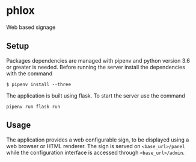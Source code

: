 # phlox

Web based signage

## Setup

Packages dependencies are managed with pipenv and python version 3.6 or greater
is needed. Before running the server install the dependencies with the command

```
$ pipenv install --three
```

The application is built using flask. To start the server use the command

```
pipenv run flask run
```

## Usage

The application provides a web configurable sign, to be displayed using a web
browser or HTML renderer. The sign is served on `<base_url>/panel` while the
configuration interface is accessed through `<base_url>/admin`.
